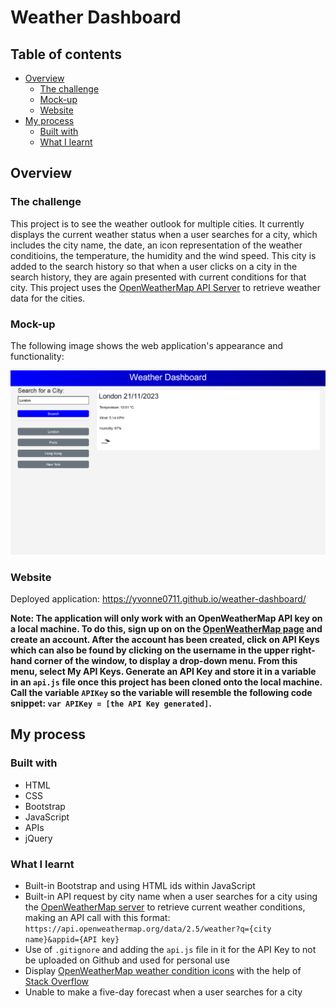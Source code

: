 # Weather Dashboard

## Table of contents

- [Overview](#overview)
  - [The challenge](#the-challenge)
  - [Mock-up](#mock-up)
  - [Website](#website)
- [My process](#my-process)
  - [Built with](#built-with)
  - [What I learnt](#what-i-learnt)

## Overview

### The challenge
This project is to see the weather outlook for multiple cities. It currently displays the current weather status when a user searches for a city, which includes the city name, the date, an icon representation of the weather conditioins, the temperature, the humidity and the wind speed. This city is added to the search history so that when a user clicks on a city in the search history, they are again presented with current conditions for that city. This project uses the [OpenWeatherMap API Server](https://openweathermap.org/current) to retrieve weather data for the cities.

### Mock-up

The following image shows the web application's appearance and functionality:

![Weather dashboard](assets/images/weather-dashboard.png)

### Website
Deployed application: https://yvonne0711.github.io/weather-dashboard/ 

**Note: The application will only work with an OpenWeatherMap API key on a local machine. To do this, sign up on on the [OpenWeatherMap page](https://home.openweathermap.org/) and create an account. After the account has been created, click on API Keys which can also be found by clicking on the username in the upper right-hand corner of the window, to display a drop-down menu. From this menu, select My API Keys. Generate an API Key and store it in a variable in an `api.js` file once this project has been cloned onto the local machine. Call the variable `APIKey` so the variable will resemble the following code snippet: `var APIKey = [the API Key generated]`.**

## My process

### Built with
- HTML
- CSS
- Bootstrap
- JavaScript
- APIs
- jQuery

### What I learnt
- Built-in Bootstrap and using HTML ids within JavaScript
- Built-in API request by city name when a user searches for a city using the [OpenWeatherMap server](https://openweathermap.org/current) to retrieve current weather conditions, making an API call with this format: `https://api.openweathermap.org/data/2.5/weather?q={city name}&appid={API key}`
- Use of `.gitignore` and adding the `api.js` file in it for the API Key to not be uploaded on Github and used for personal use
- Display [OpenWeatherMap weather condition icons](https://openweathermap.org/weather-conditions) with the help of [Stack Overflow](https://stackoverflow.com/questions/44177417/how-to-display-openweathermap-weather-icon)
- Unable to make a five-day forecast when a user searches for a city
